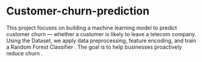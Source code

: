 # Customer-churn-prediction
This project focuses on building a machine learning model to predict customer churn — whether a customer is likely to leave a telecom company. Using the Dataset, we apply data preprocessing, feature encoding, and train a Random Forest Classifier . The goal is to help businesses proactively reduce churn .
